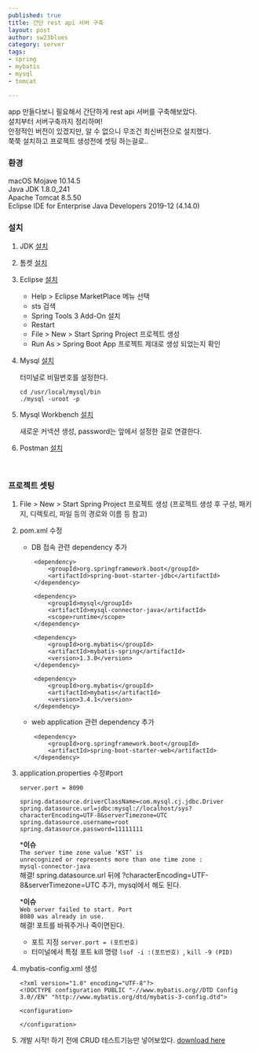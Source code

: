 ```yaml
--- 
published: true
title: 간단 rest api 서버 구축
layout: post
author: sw23blues
category: server
tags: 
- spring
- mybatis
- mysql
- tomcat

---
```


app 만들다보니 필요해서 간단하게 rest api 서버를 구축해보았다.<br>
설치부터 서버구축까지 정리하며!<br>
안정적인 버전이 있겠지만, 알 수 없으니 무조건 최신버전으로 설치했다.<br>
쭉쭉 설치하고 프로젝트 생성전에 셋팅 하는걸로..<br>

### 환경<br>
macOS Mojave 10.14.5<br>
Java JDK 1.8.0_241<br>
Apache Tomcat 8.5.50<br>
Eclipse IDE for Enterprise Java Developers 2019-12 (4.14.0)<br>

### 설치<br>
1. JDK [설치](https://www.oracle.com/technetwork/java/javase/downloads/index.html)

2. 톰켓 [설치](http://tomcat.apache.org/)

3. Eclipse [설치](https://www.eclipse.org/downloads/packages/)
    - Help > Eclipse MarketPlace 메뉴 선택
    - sts 검색
    - Spring Tools 3 Add-On 설치
    - Restart
    - File > New > Start Spring Project 프로젝트 생성
    - Run As > Spring Boot App 프로젝트 제대로 생성 되었는지 확인

4. Mysql [설치](https://dev.mysql.com/downloads/mysql)

    터미널로 비밀번호를 설정한다.
    ```
    cd /usr/local/mysql/bin
    ./mysql -uroot -p
    ```

5. Mysql Workbench [설치](https://dev.mysql.com/downloads/workbench)
    
    새로운 커넥션 생성, password는 앞에서 설정한 걸로 연결한다.

6. Postman [설치](https://www.postman.com/downloads/)
<br>

### 프로젝트 셋팅<br>
1. File > New > Start Spring Project 프로젝트 생성
(프로젝트 생성 후 구성, 패키지, 디렉토리, 파일 등의 경로와 이름 등 참고)

2. pom.xml 수정
    - DB 접속 관련 dependency 추가
    ```
		<dependency>
			<groupId>org.springframework.boot</groupId>
			<artifactId>spring-boot-starter-jdbc</artifactId>
		</dependency>
		
		<dependency>
			<groupId>mysql</groupId>
			<artifactId>mysql-connector-java</artifactId>
			<scope>runtime</scope>
		</dependency>
		
		<dependency>
			<groupId>org.mybatis</groupId>
			<artifactId>mybatis-spring</artifactId>
			<version>1.3.0</version>
		</dependency>

		<dependency>
			<groupId>org.mybatis</groupId>
			<artifactId>mybatis</artifactId>
			<version>3.4.1</version>
		</dependency>
    ```
    - web application 관련 dependency 추가  
    ```
		<dependency>
			<groupId>org.springframework.boot</groupId>
			<artifactId>spring-boot-starter-web</artifactId>
		</dependency>
    ```
3. application.properties 수정#port
    ```
	server.port = 8090 

	spring.datasource.driverClassName=com.mysql.cj.jdbc.Driver
	spring.datasource.url=jdbc:mysql://localhost/sys?characterEncoding=UTF-8&serverTimezone=UTC
	spring.datasource.username=root
	spring.datasource.password=11111111
    ```
    
    ***이슈**<br>
    <code>The server time zone value ‘KST’ is unrecognized or represents more than one time zone : mysql-connector-java</code><br>
    해결! spring.datasource.url 뒤에 ?characterEncoding=UTF-8&serverTimezone=UTC 추가, mysql에서 해도 된다.<br>
   
    ***이슈**<br>
    <code>Web server failed to start. Port 8080 was already in use.</code><br>
    해결! 포트를 바꿔주거나 죽이면된다.<br> 
    - 포트 지정 ```server.port = (포트번호)```<br>
    - 터미널에서 특정 포트 kill 명령 ```lsof -i :(포트번호) ```, ```kill -9 (PID)```
   
4. mybatis-config.xml 생성
	```
	<?xml version="1.0" encoding="UTF-8"?>
	<!DOCTYPE configuration PUBLIC "-//www.mybatis.org//DTD Config 3.0//EN" "http://www.mybatis.org/dtd/mybatis-3-config.dtd"> 
     
	<configuration>
     
	</configuration>
	```
5. 개발 시작! 하기 전에 CRUD 테스트기능만 넣어보았다. [download here](https://github.com/sw23blues/RestApiCRUD)
